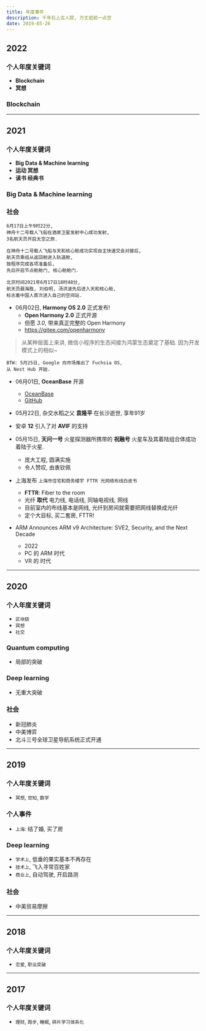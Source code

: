 ```yaml
---
title: 年度事件
description: 千年石上古人踪, 万丈岩前一点空
date: 2019-05-26
---
```


## 2022

### 个人年度关键词

* **Blockchain**
* **冥想**

### Blockchain

------------------

## 2021

### 个人年度关键词

* **Big Data & Machine learning**
* **运动 冥想**
* **读书 经典书**

### Big Data & Machine learning

### 社会

```
6月17日上午9时22分,
神舟十二号载人飞船在酒泉卫星发射中心成功发射,
3名航天员开启太空之旅.

在神舟十二号载人飞船与天和核心舱成功实现自主快速交会对接后,
航天员乘组从返回舱进入轨道舱,
按程序完成各项准备后,
先后开启节点舱舱门, 核心舱舱门.

北京时间2021年6月17日18时48分,
航天员聂海胜, 刘伯明, 汤洪波先后进入天和核心舱,
标志着中国人首次进入自己的空间站.
```

* 06月02日, **Harmony OS 2.0** 正式发布!
  - **Open Harmony 2.0** 正式开源
  - 但愿 *3.0*, 带来真正完整的 Open Harmony
  - https://gitee.com/openharmony

> 从某种层面上来讲, 微信小程序的生态间接为鸿蒙生态奠定了基础.
> 因为开发模式上的相似~

```
BTW: 5月25日, Google 向市场推出了 Fuchsia OS,
从 Nest Hub 开始.
```

* 06月01日, **OceanBase** 开源
  - [OceanBase](https://open.oceanbase.com)
  - [GitHub](https://github.com/oceanbase/oceanbase)

* 05月22日, 杂交水稻之父 **袁隆平** 在长沙逝世, 享年91岁

* 安卓 **12** 引入了对 **AVIF** 的支持

* 05月15日, **天问一号** 火星探测器所携带的 **祝融号** 火星车及其着陆组合体成功着陆于火星.
  - 庞大工程, 圆满实施
  - 令人赞叹, 由衷钦佩

* 上海发布 `上海市住宅和商务楼宇 FTTR 光网络布线白皮书`
  - **FTTR**: Fiber to the room
  - 光纤 **取代** 电力线, 电话线, 同轴电视线, 网线
  - 目前室内的布线基本是网线, 光纤到房间就需要把网线替换成光纤
  - 定个大目标, 买二套房, FTTR!

* ARM Announces ARM v9 Architecture: SVE2, Security, and the Next Decade
  - 2022
  - PC 的 ARM 时代
  - VR 的 时代

------------------

## 2020

### 个人年度关键词

* `区块链`
* `冥想`
* `社交`

### Quantum computing

* 局部的突破

### Deep learning

* 无重大突破

### 社会

* 新冠肺炎
* 中美博弈
* 北斗三号全球卫星导航系统正式开通

------------------

## 2019

### 个人年度关键词

* `冥想`, `觉知`, `数学`

### 个人事件

* `上海`: 结了婚, 买了房

### Deep learning

* `学术上`, 低垂的果实基本不再存在
* `技术上`, 飞入寻常百姓家
* `商业上`, 自动驾驶, 开启路测

### 社会

* 中美贸易摩擦

------------------

## 2018

### 个人年度关键词

* `恋爱`, `职业突破`

------------------

## 2017

### 个人年度关键词

* `理财`, `跑步`, `睡眠`, `碎片学习体系化`
